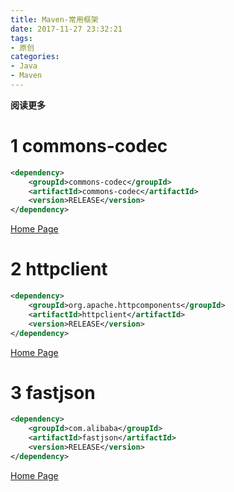 ```yaml
---
title: Maven-常用框架
date: 2017-11-27 23:32:21
tags: 
- 原创
categories: 
- Java
- Maven
---
```


**阅读更多**

<!--more-->

# 1 commons-codec

```xml
<dependency>
    <groupId>commons-codec</groupId>
    <artifactId>commons-codec</artifactId>
    <version>RELEASE</version>
</dependency>
```

[Home Page](http://commons.apache.org/proper/commons-codec/userguide.html)

# 2 httpclient

```xml
<dependency>
    <groupId>org.apache.httpcomponents</groupId>
    <artifactId>httpclient</artifactId>
    <version>RELEASE</version>
</dependency>
```

[Home Page](http://hc.apache.org/httpcomponents-client)

# 3 fastjson

```xml
<dependency>
    <groupId>com.alibaba</groupId>
    <artifactId>fastjson</artifactId>
    <version>RELEASE</version>
</dependency>
```

[Home Page](https://github.com/alibaba/fastjson)


